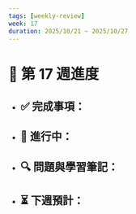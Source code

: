 ```yaml
---
tags: [weekly-review]
week: 17
duration: 2025/10/21 ~ 2025/10/27
---
```


# 📅 第 17 週進度

- ✅ **完成事項：**
  - 

- 🚧 **進行中：**
  - 

- 🔍 **問題與學習筆記：**
  - 

- ⏳ **下週預計：**
  - 
